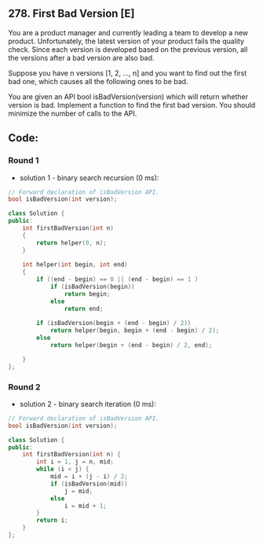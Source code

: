 ## 278. First Bad Version [E]
You are a product manager and currently leading a team to develop a new product. Unfortunately, the latest version of your product fails the quality check. Since each version is developed based on the previous version, all the versions after a bad version are also bad.

Suppose you have n versions [1, 2, ..., n] and you want to find out the first bad one, which causes all the following ones to be bad.

You are given an API bool isBadVersion(version) which will return whether version is bad. Implement a function to find the first bad version. You should minimize the number of calls to the API.

## Code:
### Round 1
- solution 1 - binary search recursion (0 ms):
```c++
// Forward declaration of isBadVersion API.
bool isBadVersion(int version);

class Solution {
public:
    int firstBadVersion(int n)
    {
        return helper(0, n);
    }
    
    int helper(int begin, int end)
    {
        if ((end - begin) == 0 || (end - begin) == 1 )
            if (isBadVersion(begin))
                return begin;
            else
                return end;
            
        if (isBadVersion(begin + (end - begin) / 2))            
            return helper(begin, begin + (end - begin) / 2);
        else
            return helper(begin + (end - begin) / 2, end);

    }
};

```

### Round 2
- solution 2 - binary search iteration (0 ms):
```c++
// Forward declaration of isBadVersion API.
bool isBadVersion(int version);

class Solution {
public:
    int firstBadVersion(int n) {
        int i = 1, j = n, mid;
        while (i < j) {
            mid = i + (j - i) / 2;
            if (isBadVersion(mid))  
                j = mid;
            else
                i = mid + 1;
        }
        return i;
    }
};
```
